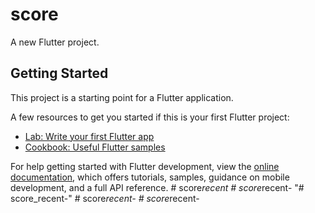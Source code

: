 # score

A new Flutter project.

## Getting Started

This project is a starting point for a Flutter application.

A few resources to get you started if this is your first Flutter project:

- [Lab: Write your first Flutter app](https://docs.flutter.dev/get-started/codelab)
- [Cookbook: Useful Flutter samples](https://docs.flutter.dev/cookbook)

For help getting started with Flutter development, view the
[online documentation](https://docs.flutter.dev/), which offers tutorials,
samples, guidance on mobile development, and a full API reference.
#   s c o r e _ r e c e n t  
 #   s c o r e _ r e c e n t -  
 "# score_recent-" 
#   s c o r e _ r e c e n t -  
 #   s c o r e _ r e c e n t -  
 